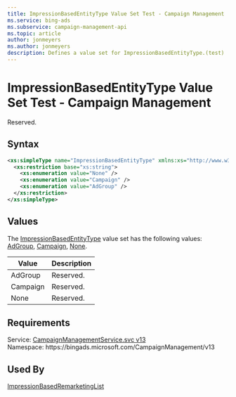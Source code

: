 ```yaml
---
title: ImpressionBasedEntityType Value Set Test - Campaign Management
ms.service: bing-ads
ms.subservice: campaign-management-api
ms.topic: article
author: jonmeyers
ms.author: jonmeyers
description: Defines a value set for ImpressionBasedEntityType.(test)
---
```

# ImpressionBasedEntityType Value Set Test - Campaign Management
Reserved.

## Syntax
```xml
<xs:simpleType name="ImpressionBasedEntityType" xmlns:xs="http://www.w3.org/2001/XMLSchema">
  <xs:restriction base="xs:string">
    <xs:enumeration value="None" />
    <xs:enumeration value="Campaign" />
    <xs:enumeration value="AdGroup" />
  </xs:restriction>
</xs:simpleType>
```

## <a name="values"></a>Values

The [ImpressionBasedEntityType](impressionbasedentitytype.md) value set has the following values: [AdGroup](#adgroup), [Campaign](#campaign), [None](#none).

|Value|Description|
|-----------|---------------|
|<a name="adgroup"></a>AdGroup|Reserved.|
|<a name="campaign"></a>Campaign|Reserved.|
|<a name="none"></a>None|Reserved.|

## Requirements
Service: [CampaignManagementService.svc v13](https://campaign.api.bingads.microsoft.com/Api/Advertiser/CampaignManagement/v13/CampaignManagementService.svc)  
Namespace: https\://bingads.microsoft.com/CampaignManagement/v13  

## Used By
[ImpressionBasedRemarketingList](impressionbasedremarketinglist.md)  
